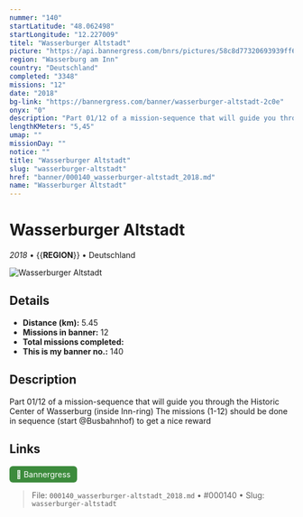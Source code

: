 ```yaml
---
nummer: "140"
startLatitude: "48.062498"
startLongitude: "12.227009"
titel: "Wasserburger Altstadt"
picture: "https://api.bannergress.com/bnrs/pictures/58c8d77320693939ff63ece4ba442a6d"
region: "Wasserburg am Inn"
country: "Deutschland"
completed: "3348"
missions: "12"
date: "2018"
bg-link: "https://bannergress.com/banner/wasserburger-altstadt-2c0e"
onyx: "0"
description: "Part 01/12 of a mission-sequence that will guide you through the Historic Center of Wasserburg (inside Inn-ring)\nThe missions (1-12) should be done in sequence (start @Busbahnhof) to get a nice reward"
lengthKMeters: "5,45"
umap: ""
missionDay: ""
notice: ""
title: "Wasserburger Altstadt"
slug: "wasserburger-altstadt"
href: "banner/000140_wasserburger-altstadt_2018.md"
name: "Wasserburger Altstadt"
---
```

# Wasserburger Altstadt

*2018* • {{__REGION__}} • Deutschland

![Wasserburger Altstadt](https://api.bannergress.com/bnrs/pictures/58c8d77320693939ff63ece4ba442a6d)



## Details
- **Distance (km):** 5.45
- **Missions in banner:** 12
- **Total missions completed:** 
- **This is my banner no.:** 140



## Description
Part 01/12 of a mission-sequence that will guide you through the Historic Center of Wasserburg (inside Inn-ring)
The missions (1-12) should be done in sequence (start @Busbahnhof) to get a nice reward



## Links
<a href="https://bannergress.com/banner/wasserburger-altstadt-2c0e" target="_blank" style="display:inline-block;margin-right:8px;padding:6px 12px;background:#3c8b3c;color:#fff;text-decoration:none;border-radius:6px;">🔗 Bannergress</a>



> File: `000140_wasserburger-altstadt_2018.md` • #000140 • Slug: `wasserburger-altstadt`

